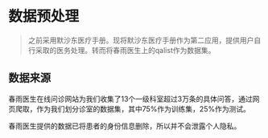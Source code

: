 # 数据预处理

> 之前采用默沙东医疗手册。现将默沙东医疗手册作为第二应用，提供用户自行采取的医务处理。转而将春雨医生上的qalist作为数据集。

## 数据来源

​	春雨医生在线问诊网站为我们收集了13个一级科室超过3万条的具体问答，通过网页爬取，作为我们划分诊室的数据集，其中75%作为训练集，25%作为测试。

​	春雨医生提供的数据已将患者的身份信息删除，所以并不会泄露个人隐私。